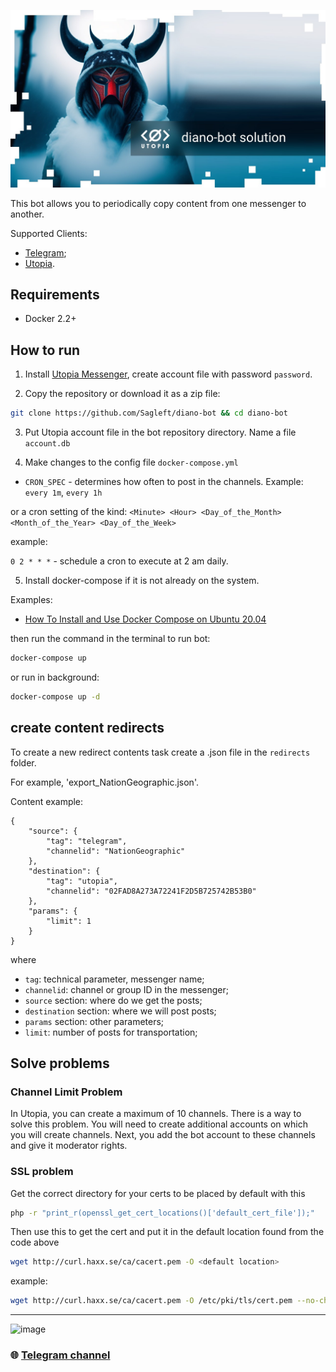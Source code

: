 
![logo](logo.jpg)

This bot allows you to periodically copy content from one messenger to another.

Supported Clients:

* [Telegram](https://telegram.org/);
* [Utopia](https://u.is/).

## Requirements

* Docker 2.2+

## How to run

1. Install [Utopia Messenger](https://u.is/en/download.html), create account file with password `password`.

2. Copy the repository or download it as a zip file:

```bash
git clone https://github.com/Sagleft/diano-bot && cd diano-bot
```

3. Put Utopia account file in the bot repository directory. Name a file `account.db`

4. Make changes to the config file `docker-compose.yml`

* `CRON_SPEC` - determines how often to post in the channels. Example: `every 1m`, `every 1h`

or a cron setting of the kind: `<Minute> <Hour> <Day_of_the_Month> <Month_of_the_Year> <Day_of_the_Week>`

example:

`0 2 * * *` - schedule a cron to execute at 2 am daily.

5. Install docker-compose if it is not already on the system.

Examples:

* [How To Install and Use Docker Compose on Ubuntu 20.04](https://www.digitalocean.com/community/tutorials/how-to-install-and-use-docker-compose-on-ubuntu-20-04)

then run the command in the terminal to run bot:

```bash
docker-compose up
```

or run in background:

```bash
docker-compose up -d
```

## create content redirects

To create a new redirect contents task create a .json file in the `redirects` folder.

For example, 'export_NationGeographic.json'.

Content example:

```
{
	"source": {
		"tag": "telegram",
		"channelid": "NationGeographic"
	},
	"destination": {
		"tag": "utopia",
		"channelid": "02FAD8A273A72241F2D5B725742B53B0"
	},
	"params": {
		"limit": 1
	}
}
```

where
* `tag`: technical parameter, messenger name;
* `channelid`: channel or group ID in the messenger;
* `source` section: where do we get the posts;
* `destination` section: where we will post posts;
* `params` section: other parameters;
* `limit`: number of posts for transportation;

## Solve problems

### Channel Limit Problem

In Utopia, you can create a maximum of 10 channels. There is a way to solve this problem. You will need to create additional accounts on which you will create channels. Next, you add the bot account to these channels and give it moderator rights.

### SSL problem

Get the correct directory for your certs to be placed by default with this

```bash
php -r "print_r(openssl_get_cert_locations()['default_cert_file']);"
```

Then use this to get the cert and put it in the default location found from the code above

```bash
wget http://curl.haxx.se/ca/cacert.pem -O <default location>
```

example:

```bash
wget http://curl.haxx.se/ca/cacert.pem -O /etc/pki/tls/cert.pem --no-check-certificate
```

---

![image](https://github.com/Sagleft/Sagleft/raw/master/image.png)

### :globe_with_meridians: [Telegram channel](https://t.me/+VIvd8j6xvm9iMzhi)

